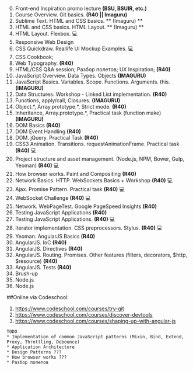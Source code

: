 0. Front-end Inspiration promo lecture **(BSU, BSUIR, etc.)**
1. Course Overview. Git basics. **(R40 || Imaguru)**
2. Sublime Text. HTML and CSS basics. ** (Imaguru) **
3. HTML and CSS basics. HTML Layout. ** (Imaguru) **
4. HTML Layout. Flexbox. :computer: 
5. Responsive Web Design
6. CSS Quickdraw. Reallife UI Mockup Examples. :computer: 
7. CSS Cookbook;
8. Web Typography. **(R40)** 
9. HTML/CSS Q&A session; Разбор полетов; UX Inspiration; **(R40)**
10. JavaScript Overview. Data Types. Objects **(IMAGURU)**
11. JavaScript Basics. Variables. Scope. Functions. Arguments. this. **(IMAGURU)**
12. Data Structures. Workshop - Linked List implementation. **(R40)**
13. Functions, apply/call, Closures. **(IMAGURU)**
14. Object.\*, Array.prototype.\*, Strict mode. **(R40)**
15. Inheritance, Array.prototype.\*, Practical task (function make) **(IMAGURU)**
16. DOM Basics **(R40)**
17. DOM Event Handling **(R40)**
18. DOM. jQuery. Practical Task **(R40)**
19. CSS3 Animation. Transitions. requestAnimationFrame. Practical task **(R40)** :computer: 
20. Project structure and asset management. (Node.js, NPM, Bower, Gulp, Yeoman) **(R40)** :computer:
21. How browser works. Paint and Compositing **(R40)** 
22. Network Basics. HTTP. WebSockets Basics + Workshop **(R40)** :computer: 
23. Ajax. Promise Pattern. Practical task **(R40)** :computer: 
24. WebSocket Challenge **(R40)** :computer: 
25. Network. WebPageTest. Google PageSpeed Insights **(R40)** 
26. Testing JavaScript Applications **(R40)**
27. Testing JavaScript Applications. **(R40)** :computer: 
28. Iterator implementation. CSS preprocessors. Stylus. **(R40)** :computer:
29. Yeoman. AngularJS Basics **(R40)**
30. AngularJS. IoC **(R40)**
31. AngularJS. Directives **(R40)**
32. AngularJS. Routing. Promises. Other features (filters, decorators, $http, $resource) **(R40)**
33. AngularJS. Tests **(R40)**
34. Brush-up
35. Node.js
36. Node.js

##Online via Codeschool:
1. https://www.codeschool.com/courses/try-git
2. https://www.codeschool.com/courses/discover-devtools
3. https://www.codeschool.com/courses/shaping-up-with-angular-js

```
TODO
* Implementation of common JavaScript patterns (Mixin, Bind, Extend, Proxy, Throttling, Debounce)
* Application Architecture
* Design Patterns ???
* How browser works ???
* Разбор полетов
```
